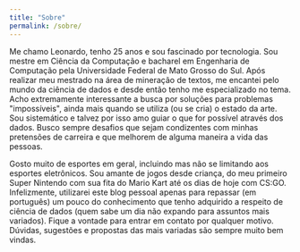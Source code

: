```yaml
---
title: "Sobre"
permalink: /sobre/
---
```


Me chamo Leonardo, tenho 25 anos e sou fascinado por tecnologia. Sou mestre em Ciência da Computação e bacharel em Engenharia de Computação pela Universidade Federal de Mato Grosso do Sul. Após realizar meu mestrado na área de mineração de textos, me encantei pelo mundo da ciência de dados e desde então tenho me especializado no tema. Acho extremamente interessante a busca por soluções para problemas "impossíveis", ainda mais quando se utiliza (ou se cria) o estado da arte. Sou sistemático e talvez por isso amo guiar o que for possível através dos dados. Busco sempre desafios que sejam condizentes com minhas pretensões de carreira e que melhorem de alguma maneira a vida das pessoas.

Gosto muito de esportes em geral, incluindo mas não se limitando aos esportes eletrônicos. Sou amante de jogos desde criança, do meu primeiro Super Nintendo com sua fita do Mario Kart até os dias de hoje com CS:GO. Infelizmente, utilizarei este blog pessoal apenas para repassar (em português) um pouco do conhecimento que tenho adquirido a respeito de ciência de dados (quem sabe um dia não expando para assuntos mais variados). Fique a vontade para entrar em contato por qualquer motivo. Dúvidas, sugestões e propostas das mais variadas são sempre muito bem vindas.  